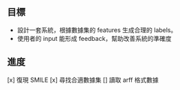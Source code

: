 ## 目標
+ 設計一套系統，根據數據集的 features 生成合理的 labels。
+ 使用者的 input 能形成 feedback，幫助改善系統的準確度

## 進度
[x] 復現 SMILE
[x] 尋找合適數據集
[] 讀取 arff 格式數據

